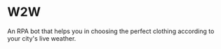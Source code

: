 # W2W
An RPA bot that helps you in choosing the perfect clothing according to your city's live weather.
